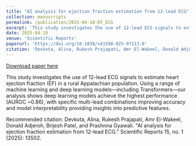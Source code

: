 ```yaml
---
title: "AI analysis for ejection fraction estimation from 12-lead ECG"
collection: manuscripts
permalink: /publication/2025-04-18-EF_ECG
excerpt: 'This study investigates the use of 12-lead ECG signals to estimate heart ejection fraction (EF) in a rural Appalachian population. Using a range of machine learning and deep learning models—including Transformers—our analysis shows deep learning models achieve the highest performance (AUROC ~0.86), with specific multi-lead combinations improving accuracy and model interpretability providing insights into predictive features.'
date: 2025-04-18
venue: 'Scientific Reports'
paperurl: 'https://doi.org/10.1038/s41598-025-97113-0'
citation: 'Devkota, Alina, Rukesh Prajapati, Amr El-Wakeel, Donald Adjeroh, Brijesh Patel, and Prashnna Gyawali. &quot;AI analysis for ejection fraction estimation from 12-lead ECG.&quot; Scientific Reports 15, no. 1 (2025): 13502.'
---
```


<a href='https://doi.org/10.1038/s41598-025-97113-0'>Download paper here</a>

This study investigates the use of 12-lead ECG signals to estimate heart ejection fraction (EF) in a rural Appalachian population. Using a range of machine learning and deep learning models—including Transformers—our analysis shows deep learning models achieve the highest performance (AUROC ~0.86), with specific multi-lead combinations improving accuracy and model interpretability providing insights into predictive features.

Recommended citation: Devkota, Alina, Rukesh Prajapati, Amr El-Wakeel, Donald Adjeroh, Brijesh Patel, and Prashnna Gyawali. "AI analysis for ejection fraction estimation from 12-lead ECG." Scientific Reports 15, no. 1 (2025): 13502.